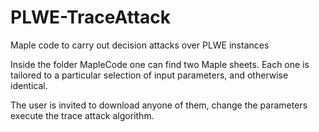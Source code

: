 # PLWE-TraceAttack
Maple code to carry out decision attacks over PLWE instances

Inside the folder MapleCode one can find two Maple sheets.
Each one is tailored to a particular selection of input parameters, and
otherwise identical.

The user is invited to download anyone of them, change the parameters
execute the trace attack algorithm.
